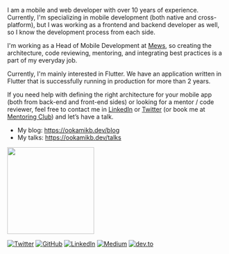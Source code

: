 I am a mobile and web developer with over 10 years of experience. Currently, I'm specializing in mobile development
(both native and cross-platform), but I was working as a frontend and backend developer as well, so I know the
development process from each side.

I'm working as a Head of Mobile Development at [Mews](https://github.com/mewsSystems/developers), so creating the
architecture, code reviewing, mentoring, and integrating best practices is a part of my everyday job.

Currently, I'm mainly interested in Flutter. We have an application written in Flutter that is successfully running in
production for more than 2 years.

If you need help with defining the right architecture for your mobile app (both from back-end and front-end sides) or
looking for a mentor / code reviewer, feel free to contact me in [LinkedIn](https://www.linkedin.com/in/ookamikb/)
or [Twitter](https://twitter.com/ookami_kb) (or book me at [Mentoring Club](https://www.mentoring-club.com/the-mentors/kirill-bubochkin)) and let’s have a talk.

- My blog: https://ookamikb.dev/blog
- My talks: https://ookamikb.dev/talks

<a href="https://openbadgefactory.com/v1/assertion/a7eef54185868b5d0e6e9f82cb908f5bfe4707cf"><img src="https://openbadgefactory.com/v1/badge/_/QUDMAPa5Y0a2EB.png?event=R0JN2Ia200a42L" width="200px"></a>

[![Twitter](https://img.shields.io/twitter/follow/ookami_kb?label=Twitter&style=social)](https://twitter.com/ookami_kb)
[![GitHub](https://img.shields.io/github/followers/ookami-kb?label=GitHub&style=social)](https://github.com/ookami-kb/)
[![LinkedIn](https://img.shields.io/static/v1?logo=linkedin&message=LinkedIn&color=0077B5&label=)](https://www.linkedin.com/in/ookamikb/)
[![Medium](https://img.shields.io/static/v1?logo=medium&message=Medium&color=000&label=)](https://ookamikb.medium.com)
[![dev.to](https://img.shields.io/static/v1?logo=dev.to&message=dev.to&color=000&label=)](https://dev.to/ookamikb)

